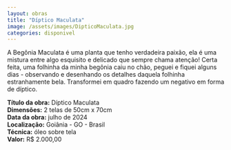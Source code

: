 ```yaml
---
layout: obras
title: "Díptico Maculata"
image: /assets/images/DipticoMaculata.jpg
categories: disponivel
---
```


A Begônia Maculata é uma planta que tenho verdadeira paixão, ela é uma mistura entre algo esquisito e delicado que sempre chama atenção! Certa feita, uma folhinha da minha begônia caiu no chão, peguei e fiquei alguns dias - observando e desenhando os detalhes daquela folhinha estranhamente bela. Transformei em quadro fazendo um negativo em forma de díptico.

**Título da obra:** Díptico Maculata  
**Dimensões:** 2 telas de 50cm x 70cm  
**Data da obra:** julho de 2024  
**Localização:** Goiânia - GO - Brasil  
**Técnica:** óleo sobre tela  
**Valor:** R$ 2.000,00
